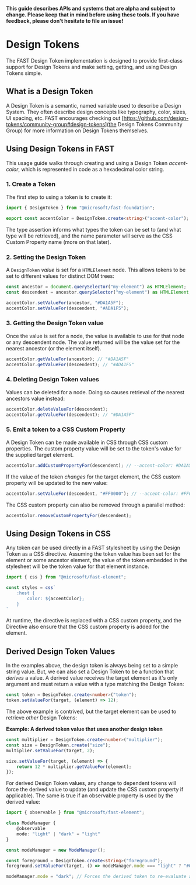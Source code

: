 **This guide describes APIs and systems that are alpha and subject to change. Please keep that in mind before using these tools. If you have feedback, please don't hesitate to file an issue!**

# Design Tokens
The FAST Design Token implementation is designed to provide first-class support for Design Tokens and make setting, getting, and using Design Tokens simple.

## What is a Design Token
A Design Token is a semantic, named variable used to describe a Design System. They often describe design concepts like typography, color, sizes, UI spacing, etc. FAST encourages checking out [https://github.com/design-tokens/community-group#design-tokens](the Design Tokens Community Group) for more information on Design Tokens themselves.

## Using Design Tokens in FAST
This usage guide walks through creating and using a Design Token *accent-color*, which is represented in code as a hexadecimal color string.

### 1. Create a Token
The first step to using a token is to create it:

```ts
import { DesignToken } from "@microsoft/fast-foundation";

export const accentColor = DesignToken.create<string>("accent-color");
```

The type assertion informs what types the token can be set to (and what type will be retrieved), and the name parameter will serve as the CSS Custom Property name (more on that later).

### 2. Setting the Design Token
A `DesignToken` *value* is set for a `HTMLElement` node. This allows tokens to be set to different values for distinct DOM trees:

```ts
const ancestor = document.querySelector("my-element") as HTMLElement;
const descendent = ancestor.querySelector("my-element") as HTMLElement;

accentColor.setValueFor(ancestor, "#DA1A5F");
accentColor.setValueFor(descendent, "#ADA1F5");
 ```

### 3. Getting the Design Token value
Once the value is set for a node, the value is available to use for that node or any descendent node. The value returned will be the value set for the nearest ancestor (or the element itself).

```ts
accentColor.getValueFor(ancestor); // "#DA1A5F"
accentColor.getValueFor(descendent); // "#ADA1F5"
```

### 4. Deleting Design Token values
Values can be deleted for a node. Doing so causes retrieval of the nearest ancestors value instead:

```ts
accentColor.deleteValueFor(descendent);
accentColor.getValueFor(descendent); // "#DA1A5F"
```

### 5. Emit a token to a CSS Custom Property
A Design Token can be made available in CSS through CSS custom properties. The custom property value will be set to the token's value for the supplied target element.

```ts
accentColor.addCustomPropertyFor(descendent); // --accent-color: #DA1A5F;
```

If the value of the token *changes* for the target element, the CSS custom property will be updated to the new value:

```ts
accentColor.setValueFor(descendent, "#FF0000"); // --accent-color: #FF0000;
```

The CSS custom property can also be removed through a parallel method:

```ts
accentColor.removeCustomPropertyFor(descendent);
```

## Using Design Tokens in CSS
Any token can be used directly in a FAST stylesheet by using the Design Token as a CSS directive. Assuming the token value has been set for the element or some ancestor element, the value of the token embedded in the stylesheet will be the token value for that element instance.

```ts
import { css } from "@microsoft/fast-element";

const styles = css`
    :host {
        color: ${accentColor};
    }
`
```

At runtime, the directive is replaced with a CSS custom property, and the Directive also ensure that the CSS custom property is added for the element.

## Derived Design Token Values
In the examples above, the design token is always being set to a simple string value. But, we can also set a Design Token to be a function that *derives* a value. A derived value receives the target element as it's only argument and must return a value with a type matching the Design Token:

```ts
const token = DesignToken.create<number>("token");
token.setValueFor(target, (element) => 12);
```

The above example is contrived, but the target element can be used to retrieve *other* Design Tokens:

**Example: A derived token value that uses another design token**
```ts
const multiplier = DesignToken.create<number>("multiplier");
const size = DesignToken.create("size");
multiplier.setValueFor(target, 2);

size.setValueFor(target, (element) => {
    return 12 * multiplier.getValueFor(element);
});
```

For derived Design Token values, any change to dependent tokens will force the derived value to update (and update the CSS custom property if applicable). The same is true if an observable property is used by the derived value:

```ts
import { observable } from "@microsoft/fast-element";

class ModeManager {
    @observable
    mode: "light" | "dark" = "light"
}

const modeManager = new ModeManager();

const foreground = DesignToken.create<string>("foreground");
foreground.setValueFor(target, () => modeManager.mode === "light" ? "#000000" : "#FFFFFF");

modeManager.mode = "dark"; // Forces the derived token to re-evaluate and CSS custom properties to update if applicable
```
